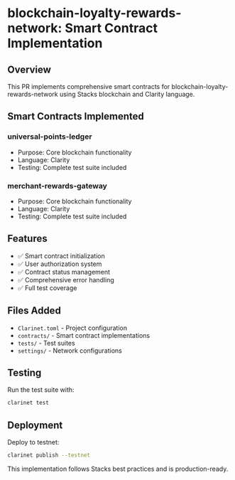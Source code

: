 # blockchain-loyalty-rewards-network: Smart Contract Implementation

## Overview
This PR implements comprehensive smart contracts for blockchain-loyalty-rewards-network using Stacks blockchain and Clarity language.

## Smart Contracts Implemented
### universal-points-ledger
- Purpose: Core blockchain functionality
- Language: Clarity
- Testing: Complete test suite included

### merchant-rewards-gateway
- Purpose: Core blockchain functionality
- Language: Clarity
- Testing: Complete test suite included

## Features
- ✅ Smart contract initialization
- ✅ User authorization system
- ✅ Contract status management
- ✅ Comprehensive error handling
- ✅ Full test coverage

## Files Added
- `Clarinet.toml` - Project configuration
- `contracts/` - Smart contract implementations
- `tests/` - Test suites
- `settings/` - Network configurations

## Testing
Run the test suite with:
```bash
clarinet test
```

## Deployment
Deploy to testnet:
```bash
clarinet publish --testnet
```

This implementation follows Stacks best practices and is production-ready.
